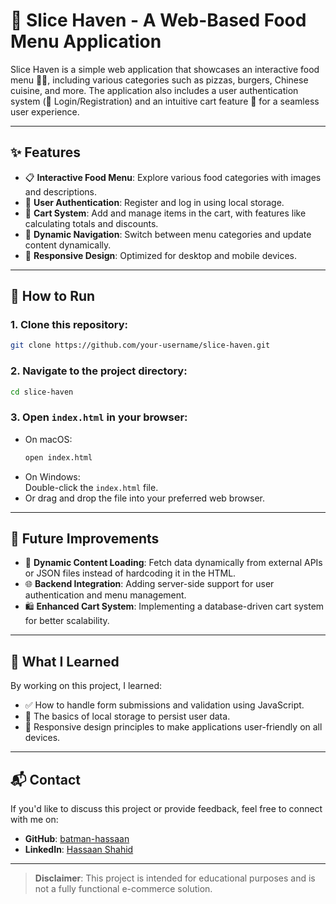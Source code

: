 # 🍕 Slice Haven - A Web-Based Food Menu Application

Slice Haven is a simple web application that showcases an interactive food menu 🍔🥡, including various categories such as pizzas, burgers, Chinese cuisine, and more. The application also includes a user authentication system (🔑 Login/Registration) and an intuitive cart feature 🛒 for a seamless user experience.

---

## ✨ Features
- 📋 **Interactive Food Menu**: Explore various food categories with images and descriptions.
- 🔑 **User Authentication**: Register and log in using local storage.
- 🛒 **Cart System**: Add and manage items in the cart, with features like calculating totals and discounts.
- 🧭 **Dynamic Navigation**: Switch between menu categories and update content dynamically.
- 📱 **Responsive Design**: Optimized for desktop and mobile devices.

---

## 🚀 How to Run
### 1. Clone this repository:
```bash
git clone https://github.com/your-username/slice-haven.git
```

### 2. Navigate to the project directory:
```bash
cd slice-haven
```

### 3. Open `index.html` in your browser:
- On macOS:  
  ```bash
  open index.html
  ```
- On Windows:  
  Double-click the `index.html` file.
- Or drag and drop the file into your preferred web browser.

---

## 🔮 Future Improvements
- 📡 **Dynamic Content Loading**: Fetch data dynamically from external APIs or JSON files instead of hardcoding it in the HTML.
- 🌐 **Backend Integration**: Adding server-side support for user authentication and menu management.
- 🛍️ **Enhanced Cart System**: Implementing a database-driven cart system for better scalability.

---

## 🧠 What I Learned
By working on this project, I learned:
- ✅ How to handle form submissions and validation using JavaScript.
- 💾 The basics of local storage to persist user data.
- 📱 Responsive design principles to make applications user-friendly on all devices.

---

## 📬 Contact
If you'd like to discuss this project or provide feedback, feel free to connect with me on:
- **GitHub**: [batman-hassaan](https://github.com/batman-hassaan)
- **LinkedIn**: [Hassaan Shahid](www.linkedin.com/in/hassaanshahid217)

---

> **Disclaimer**: This project is intended for educational purposes and is not a fully functional e-commerce solution.
